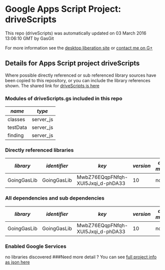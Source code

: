 # Google Apps Script Project: driveScripts
This repo (driveScripts) was automatically updated on 03 March 2016 13:06:10 GMT by GasGit

For more information see the [desktop liberation site](http://ramblings.mcpher.com/Home/excelquirks/drivesdk/gettinggithubready "desktop liberation") or [contact me on G+](https://plus.google.com/+BruceMcpherson "Bruce McPherson - GDE")
## Details for Apps Script project driveScripts
Where possible directly referenced or sub referenced library sources have been copied to this repository, or you can include the library references shown. 
The shared link for [driveScripts is here](https://script.google.com/d/1WavUHXJ-EBnRycjfBssFB_spFCZmVgWZjmEhV8N51PIQVtlbpDOtGQnE/edit?usp=sharing "open in the GAS IDE")

### Modules of driveScripts.gs included in this repo
*name*|*type*
--- | --- 
classes| server_js
testData| server_js
finding| server_js
### Directly referenced libraries
*library*|*identifier*|*key*|*version*|*dev mode*|*source*|
--- | --- | --- | --- | --- | --- 
GoingGasLib| GoingGasLib|MwbZ76EQqpFNfqh-XUl5Jxqi_d-phDA33|10|no|no
### All dependencies and sub dependencies
*library*|*identifier*|*key*|*version*|*dev mode*|*source*|
--- | --- | --- | --- | --- | --- 
GoingGasLib| GoingGasLib|MwbZ76EQqpFNfqh-XUl5Jxqi_d-phDA33|10|no|no
### Enabled Google Services
no libraries discovered
###Need more detail ?
You can see [full project info as json here](info.json)
